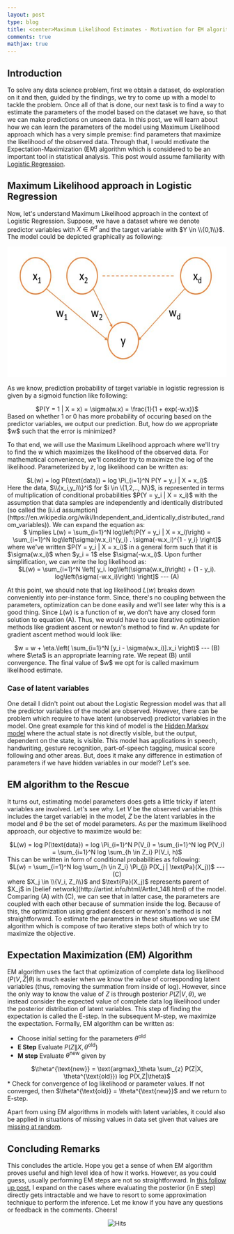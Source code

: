 ```yaml
---
layout: post
type: blog
title: <center>Maximum Likelihood Estimates - Motivation for EM algorithm</center>
comments: true
mathjax: true
---
```


## Introduction
To solve any data science problem, first we obtain a dataset, do exploration on it and then, guided by the findings, we try to come up with a model to tackle the problem. Once all of that is done, our next task is to find a way to estimate the parameters of the model based on the dataset we have, so that we can make predictions on unseen data. In this post, we will learn about how we can learn the parameters of the model using Maximum Likelihood approach which has a very simple premise: find parameters that maximize the likelihood of the observed data. Through that, I would motivate the Expectation-Maximization (EM) algorithm which is considered to be an important tool in statistical analysis. This post would assume familiarity with [Logistic Regression](https://en.wikipedia.org/wiki/Logistic_regression).

## Maximum Likelihood approach in Logistic Regression
Now, let's understand Maximum Likelihood approach in the context of Logistic Regression. Suppose, we have a dataset where we denote predictor variables with $X \in R^d$ and the target variable with $Y \in \\{0,1\\}$. The model could be depicted graphically as following:

<center>
<img src="/images/mle/logistic_model.JPG" width="600" height ="300"/>
</center>

As we know, prediction probability of target variable in logistic regression is given by a sigmoid function like following:
<center>
$P(Y = 1 | X = x) = \sigma(w.x) = \frac{1}{1 + exp(-w.x)}$
</center>
Based on whether 1 or 0 has more probability of occuring based on the predictor variables, we output our prediction. But, how do we appropriate $w$ such that the error is minimized?

To that end, we will use the Maximum Likelihood approach where we'll try to find the $w$ which maximizes the likelihood of the observed data. For mathematical convenience, we'll consider try to maximize the log of the likelihood. Parameterized by $z$, log likelihood can be written as: 

<center>
$L(w) = log P(\text{data}) = log \Pi_{i=1}^N P(Y = y_i | X = x_i)$
</center>
Here the data, $\\{x_i,y_i\\}^i$ for $i \in \{1,2,.., N\}$, is represented in terms of multiplication of conditional probabilities $P(Y = y_i | X = x_i)$ with the assumption that data samples are independently and identically distributed (so called the [i.i.d assumption](https://en.wikipedia.org/wiki/Independent_and_identically_distributed_random_variables)). We can expand the equation as:
<center>
$ \implies L(w) = \sum_{i=1}^N log\left(P(Y = y_i | X = x_i)\right) = \sum_{i=1}^N log\left[\sigma(w.x_i)^{y_i} . \sigma(-w.x_i)^{1 - y_i} \right]$
</center>
where we've written $P(Y = y_i | X = x_i)$ in a general form such that it is $\sigma(w.x_i)$ when $y_i = 1$ else $\sigma(-w.x_i)$. Upon further simplification, we can write the log likelihood as:
<br/>
<center>
$L(w) = \sum_{i=1}^N \left[ y_i. log\left(\sigma(w.x_i)\right) + (1 - y_i). log\left(\sigma(-w.x_i)\right) \right]$ --- (A)
</center>

At this point, we should note that log likelihood $L(w)$ breaks down conveniently into per-instance form. Since, there's no coupling between the parameters, optimization can be done easily and we'll see later why this is a good thing. Since $L(w)$ is a function of $w$, we don't have any closed form solution to equation (A). Thus, we would have to use iterative optimization methods like gradient ascent or newton's method to find $w$. An update for gradient ascent method would look like:
<center>
$w = w + \eta.\left( \sum_{i=1}^N [y_i - \sigma(w.x_i)].x_i \right)$ --- (B)
</center>
where $\eta$ is an appropriate learning rate. We repeat (B) until convergence. The final value of $w$ we opt for is called maximum likelihood estimate.

### Case of latent variables 
One detail I didn't point out about the Logistic Regression model was that all the predictor variables of the model are observed. However, there can be problem which require to have latent (unobserved) predictor variables in the model. One great example for this kind of model is the [Hidden Markov model](https://en.wikipedia.org/wiki/Hidden_Markov_model) where the actual state is not directly visible, but the output, dependent on the state, is visible. This model has applications in speech, handwriting, gesture recognition, part-of-speech tagging, musical score following and other areas. But, does it make any difference in estimation of parameters if we have hidden variables in our model? Let's see.

## EM algorithm to the Rescue
It turns out, estimating model parameters does gets a little tricky if latent variables are involved. Let's see why. Let $V$ be the observed variables (this includes the target variable) in the model, $Z$ be the latent variables in the model and $\theta$ be the set of model parameters. As per the maximum likelihood approach, our objective to maximize would be:
<center>
$L(w) = log P(\text{data}) = log \Pi_{i=1}^N P(V_i) = \sum_{i=1}^N log P(V_i) = \sum_{i=1}^N log \sum_{h \in Z_i} P(V_i, h)$
</center>
This can be written in form of conditional probabilities as following:
<center>
$L(w) = \sum_{i=1}^N log \sum_{h \in Z_i} \Pi_{j} P(X_j | \text{Pa}(X_j))$ --- (C)
</center>
where $X_j \in \\{V_i, Z_i\\}$ and $\text{Pa}(X_j)$ represents parent of $X_j$ in [belief network](http://artint.info/html/ArtInt_148.html) of the model. Comparing (A) with (C), we can see that in latter case, the parameters are coupled with each other because of summation inside the log. Because of this, the optimization using gradient descent or newton's method is not straightforward. To estimate the parameters in these situations we use EM algorithm which is compose of two iterative steps both of which try to maximize the objective.

## Expectation Maximization (EM) Algorithm
EM algorithm uses the fact that optimization of complete data log likelihood ($P(V,Z|\theta$) is much easier when we know the value of corresponding latent variables (thus, removing the summation from inside of log). However, since the only way to know the value of $Z$ is through posterior $P(Z|V,\theta)$, we instead consider the expected value of complete data log likelihood under the posterior distribution of latent variables. This step of finding the expectation is called the E-step. In the subsequent M-step, we maximize the expectation. Formally, EM algorithm can be written as:
* Choose initial setting for the parameters $\theta^{\text{old}}$
* **E Step** Evaluate $P(Z \| X, \theta^{\text{old}})$
* **M step** Evaluate $\theta^{\text{new}}$ given by
<center>
$\theta^{\text{new}} = \text{argmax}_\theta \sum_{z} P(Z|X, \theta^{\text{old}}) log P(X,Z|\theta)$
</center>
* Check for convergence of log likelihood or parameter values. If not converged, then $\theta^{\text{old}} = \theta^{\text{new}}$ and we return to E-step.

Apart from using EM algorithms in models with latent variables, it could also be applied in situations of missing values in data set given that values are [missing at random](https://en.wikipedia.org/wiki/Missing_data#Missing_at_random).

## Concluding Remarks
This concludes the article. Hope you get a sense of when EM algorithm proves useful and high level idea of how it works. However, as you could guess, usually performing EM steps are not so straightforward. In [this follow up post](https://rishabhmisra.github.io/Inference-Using-EM-Algorithm/), I expand on the cases where evaluating the posterior (in E step) directly gets intractable and we have to resort to some approximation technique to perform the inference. Let me know if you have any questions or feedback in the comments. Cheers!


<center> <img src="https://hitcounter.pythonanywhere.com/count/tag.svg" alt="Hits"> </center>
